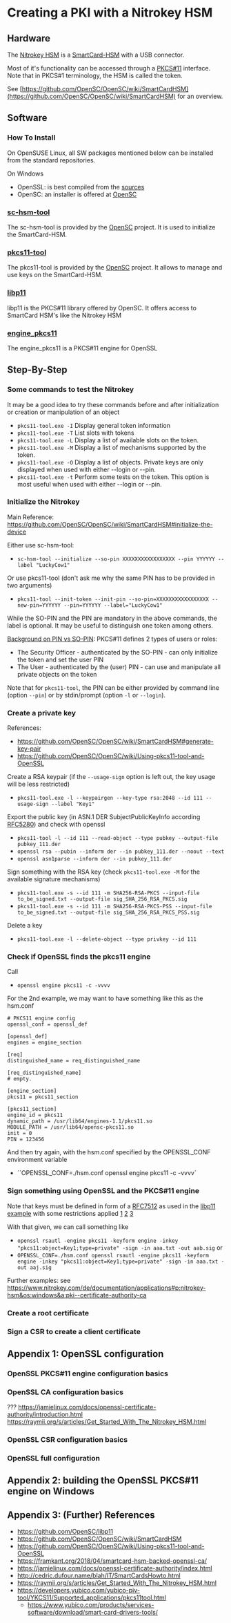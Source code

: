 # Creating a PKI with a Nitrokey HSM

## Hardware
The [Nitrokey HSM](https://shop.nitrokey.com/shop/product/nk-hsm-2-nitrokey-hsm-2-7)
is a [SmartCard-HSM](https://www.smartcard-hsm.com/)
with a USB connector.

Most of it's functionality can be accessed through a 
[PKCS#11](http://docs.oasis-open.org/pkcs11/pkcs11-base/v2.40/errata01/os/pkcs11-base-v2.40-errata01-os-complete.html)
interface. Note that in PKCS#1 terminology, the HSM is called the token.

See [https://github.com/OpenSC/OpenSC/wiki/SmartCardHSM](https://github.com/OpenSC/OpenSC/wiki/SmartCardHSM) for an overview.

## Software

### How To Install
On OpenSUSE Linux, all SW packages mentioned below can be installed from the standard repositories.

On Windows
- OpenSSL: is best compiled from the [sources](https://www.openssl.org/source/)
- OpenSC: an installer is offered at [OpenSC](https://github.com/OpenSC/OpenSC/wiki)


### [sc-hsm-tool](https://htmlpreview.github.io/?https://github.com/OpenSC/OpenSC/blob/master/doc/tools/tools.html#sc-hsm-tool)
The sc-hsm-tool is provided by the [OpenSC](https://github.com/OpenSC/OpenSC/wiki) project.
It is used to initialize the SmartCard-HSM.

### [pkcs11-tool](https://htmlpreview.github.io/?https://github.com/OpenSC/OpenSC/blob/master/doc/tools/tools.html#pkcs11-tool)
The pkcs11-tool is provided by the [OpenSC](https://github.com/OpenSC/OpenSC/wiki) project.
It allows to manage and use keys on the SmartCard-HSM.


### [libp11](https://github.com/OpenSC/libp11)
libp11 is the PKCS#11 library offered by OpenSC.
It offers access to SmartCard HSM's like the Nitrokey HSM

### [engine_pkcs11](https://github.com/OpenSC/engine_pkcs11)
The engine_pkcs11 is a PKCS#11 engine for OpenSSL


## Step-By-Step

### Some commands to test the Nitrokey
It may be a good idea to try these commands before and after initialization or creation or manipulation of an object
* ``pkcs11-tool.exe -I`` Display general token information
* ``pkcs11-tool.exe -T`` List slots with tokens
* ``pkcs11-tool.exe -L`` Display a list of available slots on the token.
* ``pkcs11-tool.exe -M`` Display a list of mechanisms supported by the token.
* ``pkcs11-tool.exe -O`` Display a list of objects. Private keys are only displayed when used with either --login or --pin.
* ``pkcs11-tool.exe -t`` Perform some tests on the token. This option is most useful when used with either --login or --pin.


### Initialize the Nitrokey
Main Reference: https://github.com/OpenSC/OpenSC/wiki/SmartCardHSM#initialize-the-device


Either use sc-hsm-tool: 
* ``sc-hsm-tool --initialize --so-pin XXXXXXXXXXXXXXXXX --pin YYYYYY --label "LuckyCow1"``

Or use pkcs11-tool (don't ask me why the same PIN has to be provided in two arguments)
* ``pkcs11-tool --init-token --init-pin --so-pin=XXXXXXXXXXXXXXXXX --new-pin=YYYYYY --pin=YYYYYY --label="LuckyCow1"``

While the SO-PIN and the PIN are mandatory in the above commands, the label is optional. It may be useful to distinguish one token among others.

[Background on PIN vs SO-PIN](http://docs.oasis-open.org/pkcs11/pkcs11-ug/v2.40/cn02/pkcs11-ug-v2.40-cn02.html#_Toc406759984):
 PKCS#11 defines 2 types of users or roles:
* The Security Officer - authenticated by the SO-PIN - can only initialize the token and set the user PIN
* The User - authenticated by the (user) PIN - can use and manipulate all private objects on the token

Note that for ``pkcs11-tool``, the PIN can be either provided by command line (option ``--pin``) or by stdin/prompt (option ``-l`` or ``--login``).

### Create a private key
References:
* https://github.com/OpenSC/OpenSC/wiki/SmartCardHSM#generate-key-pair
* https://github.com/OpenSC/OpenSC/wiki/Using-pkcs11-tool-and-OpenSSL

Create a RSA keypair (if the ``--usage-sign`` option is left out, the key usage will be less restricted)
* ``pkcs11-tool.exe -l --keypairgen --key-type rsa:2048 --id 111 --usage-sign --label "Key1"``

Export the public key (in ASN.1 DER SubjectPublicKeyInfo according [RFC5280](https://tools.ietf.org/html/rfc5280)) and check with openssl
* ``pkcs11-tool -l --id 111 --read-object --type pubkey --output-file pubkey_111.der``
* ``openssl rsa --pubin --inform der --in pubkey_111.der --noout --text``
* ``openssl asn1parse --inform der --in pubkey_111.der``

Sign something with the RSA key (check ``pkcs11-tool.exe -M`` for the available signature mechanisms)
* ``pkcs11-tool.exe -s --id 111 -m SHA256-RSA-PKCS --input-file to_be_signed.txt --output-file sig_SHA_256_RSA_PKCS.sig``
* ``pkcs11-tool.exe -s --id 111 -m SHA256-RSA-PKCS-PSS --input-file to_be_signed.txt --output-file sig_SHA_256_RSA_PKCS_PSS.sig``

Delete a key
* ``pkcs11-tool.exe -l --delete-object --type privkey --id 111``

### Check if OpenSSL finds the pkcs11 engine
Call
* ``openssl engine pkcs11 -c -vvvv``

For the 2nd example, we may want to have something like this as the hsm.conf

    # PKCS11 engine config
    openssl_conf = openssl_def

    [openssl_def]
    engines = engine_section
   
    [req]
    distinguished_name = req_distinguished_name
   
    [req_distinguished_name]
    # empty.

    [engine_section]
    pkcs11 = pkcs11_section

    [pkcs11_section]
    engine_id = pkcs11
    dynamic_path = /usr/lib64/engines-1.1/pkcs11.so
    MODULE_PATH = /usr/lib64/opensc-pkcs11.so
    init = 0
    PIN = 123456

And then try again, with the hsm.conf specified by the OPENSSL_CONF environment variable
* ``OPENSSL_CONF=./hsm.conf openssl engine pkcs11 -c -vvvv`


### Sign something using OpenSSL and the PKCS#11 engine
Note that keys must be defined in form of a [RFC7512](https://tools.ietf.org/html/rfc7512) 
as used in the [libp11 example](https://github.com/OpenSC/libp11#using-p11tool-and-openssl-from-the-command-line)
with some restrictions applied
[1](https://github.com/OpenSC/engine_pkcs11/issues/28)
[2](https://github.com/OpenSC/OpenSC/issues/1429)
[3](https://support.nitrokey.com/t/nitrokey-hsm-as-ca-for-signing-csrs/1107)

With that given, we can call something like 
* ``openssl rsautl -engine pkcs11 -keyform engine -inkey "pkcs11:object=Key1;type=private" -sign -in aaa.txt -out aab.sig``
or
* ``OPENSSL_CONF=./hsm.conf openssl rsautl -engine pkcs11 -keyform engine -inkey "pkcs11:object=Key1;type=private" -sign -in aaa.txt -out aaj.sig``

Further examples: see https://www.nitrokey.com/de/documentation/applications#p:nitrokey-hsm&os:windows&a:pki--certificate-authority-ca

### Create a root certificate

### Sign a CSR to create a client certificate



## Appendix 1: OpenSSL configuration

### OpenSSL PKCS#11 engine configuration basics

### OpenSSL CA configuration basics

??? https://jamielinux.com/docs/openssl-certificate-authority/introduction.html
https://raymii.org/s/articles/Get_Started_With_The_Nitrokey_HSM.html

### OpenSSL CSR configuration basics

### OpenSSL full configuration


## Appendix 2: building the OpenSSL PKCS#11 engine on Windows

## Appendix 3: (Further) References
* https://github.com/OpenSC/libp11
* https://github.com/OpenSC/OpenSC/wiki/SmartCardHSM
* https://github.com/OpenSC/OpenSC/wiki/Using-pkcs11-tool-and-OpenSSL
* https://framkant.org/2018/04/smartcard-hsm-backed-openssl-ca/
* https://jamielinux.com/docs/openssl-certificate-authority/index.html
* http://cedric.dufour.name/blah/IT/SmartCardsHowto.html
* https://raymii.org/s/articles/Get_Started_With_The_Nitrokey_HSM.html
* https://developers.yubico.com/yubico-piv-tool/YKCS11/Supported_applications/pkcs11tool.html
  * https://www.yubico.com/products/services-software/download/smart-card-drivers-tools/
 
